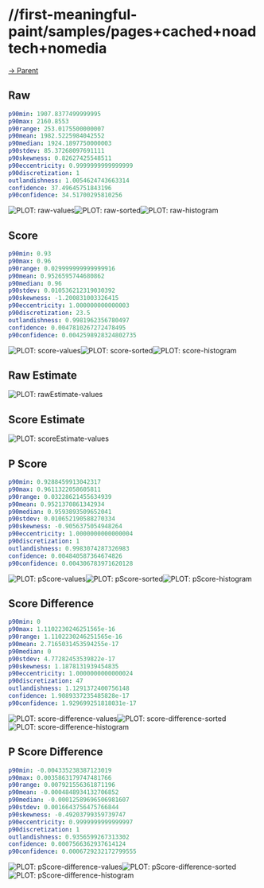 
# //first-meaningful-paint/samples/pages+cached+noadtech+nomedia

[→ Parent](../..)


## Raw


```yaml
p90min: 1907.8377499999995
p90max: 2160.8553
p90range: 253.0175500000007
p90mean: 1982.5225984042552
p90median: 1924.1897750000003
p90stdev: 85.37268097691111
p90skewness: 0.82627425548511
p90eccentricity: 0.9999999999999999
p90discretization: 1
outlandishness: 1.0054624743663314
confidence: 37.49645751843196
p90confidence: 34.51700295810256

```

![PLOT: raw-values](./raw/values.svg)![PLOT: raw-sorted](./raw/sorted.svg)![PLOT: raw-histogram](./raw/histogram.svg)
## Score


```yaml
p90min: 0.93
p90max: 0.96
p90range: 0.029999999999999916
p90mean: 0.9526595744680862
p90median: 0.96
p90stdev: 0.010536212319030392
p90skewness: -1.200831003326415
p90eccentricity: 1.000000000000003
p90discretization: 23.5
outlandishness: 0.9981962356780497
confidence: 0.0047810267272478495
p90confidence: 0.0042598928324802735

```

![PLOT: score-values](./score/values.svg)![PLOT: score-sorted](./score/sorted.svg)![PLOT: score-histogram](./score/histogram.svg)
## Raw Estimate

![PLOT: rawEstimate-values](./rawEstimate/values.svg)
## Score Estimate

![PLOT: scoreEstimate-values](./scoreEstimate/values.svg)
## P Score


```yaml
p90min: 0.9288459913042317
p90max: 0.9611322058605811
p90range: 0.03228621455634939
p90mean: 0.9521370861342934
p90median: 0.9593893509652041
p90stdev: 0.010652190588270334
p90skewness: -0.9056375054948264
p90eccentricity: 1.0000000000000004
p90discretization: 1
outlandishness: 0.9983074287326983
confidence: 0.004840587364674826
p90confidence: 0.004306783971620128

```

![PLOT: pScore-values](./pScore/values.svg)![PLOT: pScore-sorted](./pScore/sorted.svg)![PLOT: pScore-histogram](./pScore/histogram.svg)
## Score Difference


```yaml
p90min: 0
p90max: 1.1102230246251565e-16
p90range: 1.1102230246251565e-16
p90mean: 2.7165031453594255e-17
p90median: 0
p90stdev: 4.77282453539822e-17
p90skewness: 1.1878131939454835
p90eccentricity: 1.0000000000000024
p90discretization: 47
outlandishness: 1.1291372400756148
confidence: 1.9089337235485828e-17
p90confidence: 1.929699251818031e-17

```

![PLOT: score-difference-values](./score-difference/values.svg)![PLOT: score-difference-sorted](./score-difference/sorted.svg)![PLOT: score-difference-histogram](./score-difference/histogram.svg)
## P Score Difference


```yaml
p90min: -0.004335238387123019
p90max: 0.0035863179747481766
p90range: 0.007921556361871196
p90mean: -0.0004848934132706852
p90median: -0.00012589696506981607
p90stdev: 0.0016643756475766844
p90skewness: -0.49203799359739747
p90eccentricity: 0.9999999999999997
p90discretization: 1
outlandishness: 0.9356599267313302
confidence: 0.0007566362937614124
p90confidence: 0.0006729232172799555

```

![PLOT: pScore-difference-values](./pScore-difference/values.svg)![PLOT: pScore-difference-sorted](./pScore-difference/sorted.svg)![PLOT: pScore-difference-histogram](./pScore-difference/histogram.svg)